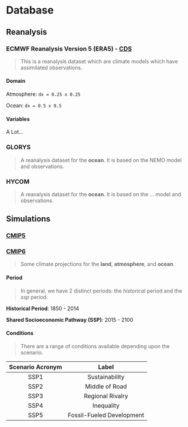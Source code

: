 # Database


## Reanalysis


### ECMWF Reanalysis Version 5 (ERA5) - [CDS](https://cds.climate.copernicus.eu/cdsapp#!/dataset/reanalysis-era5-single-levels?tab=overview)

> This is a reanalysis dataset which are climate models which have assimilated observations.


#### Domain

Atmosphere: `dx = 0.25 x 0.25`

Ocean: `dx = 0.5 x 0.5`

#### Variables

A Lot...



### GLORYS

> A reanalysis dataset for the **ocean**. It is based on the NEMO model and observations.

### HYCOM

> A reanalysis dataset for the **ocean**. It is based on the ... model and observations.



## Simulations

### [**CMIP5**](https://cds.climate.copernicus.eu/cdsapp#!/dataset/projections-cmip5-daily-single-levels?tab=overview)



### [**CMIP6**](https://cds.climate.copernicus.eu/cdsapp#!/dataset/projections-cmip6?tab=overview)

> Some climate projections for the **land**, **atmosphere**, and **ocean**.


#### Period

> In general, we have 2 distinct periods: the *historical* period and the *ssp* period. 

**Historical Period**: 1850 - 2014

**Shared Socioeconomic Pathway (SSP)**: 2015 - 2100


#### Conditions

> There are a range of conditions available depending upon the scenario. 

| Scenario Acronym | Label |
|:----------------:|:-----:|
| SSP1 | Sustainability |
| SSP2 | Middle of Road |
| SSP3 | Regional Rivalry |
| SSP4 | Inequality |
| SSP5 | Fossil-Fueled Development |
